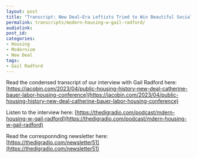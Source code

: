 ```yaml
---
layout: post
title: "Transcript: New Deal–Era Leftists Tried to Win Beautiful Social Housing for the Masses (w/ Gail Radford)"
permalink: transcripts/modern-housing-w-gail-radford/
audiolink: 
post_id:
categories:
- Housing
- Modernism
- New Deal
tags: 
- Gail Radford 
---
```


Read the condensed transcript of our interview with Gail Radford here:
[https://jacobin.com/2023/04/public-housing-history-new-deal-catherine-bauer-labor-housing-conference](https://jacobin.com/2023/04/public-housing-history-new-deal-catherine-bauer-labor-housing-conference)

Listen to the interview here: [https://thedigradio.com/podcast/mdern-housing-w-gail-radford](https://thedigradio.com/podcast/mdern-housing-w-gail-radford)

Read the corresponnding newsletter here: [https://thedigradio.com/newsletter51](https://thedigradio.com/newsletter51)
